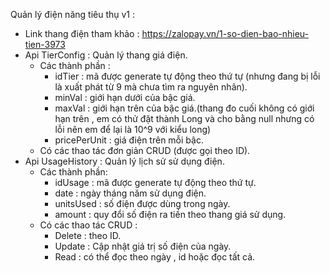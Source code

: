 Quản lý điện năng tiêu thụ v1 :
- Link thang điện tham khảo : https://zalopay.vn/1-so-dien-bao-nhieu-tien-3973
- Api TierConfig : Quản lý thang giá điện.
  - Các thành phần :
    - idTier : mã được generate tự động theo thứ tự (nhưng đang bị lỗi là xuất phát từ 9 mà chưa tìm ra nguyên nhân).
    - minVal : giới hạn dưới của bậc giá.
    - maxVal : giới hạn trên của bậc giá.(thang đo cuối không có giới hạn trên , em có thử đặt thành Long và cho bằng null nhưng có lỗi nên em để lại là 10^9 với kiểu long)
    - pricePerUnit : giá điện trên mỗi bậc.
  - Có các thao tác đơn giản CRUD (được gọi theo ID).
- Api UsageHistory : Quản lý lịch sử sử dụng điện.
  - Các thành phần:
    - idUsage : mã được generate tự động theo thứ tự.
    - date : ngày tháng năm sử dụng điện.
    - unitsUsed : số điện được dùng trong ngày.
    - amount : quy đổi số điện ra tiền theo thang giá sử dụng.
  - Có các thao tác CRUD :
    - Delete : theo ID.
    - Update : Cập nhật giá trị số điện của ngày.
    - Read : có thể đọc theo ngày , id hoặc đọc tất cả.
